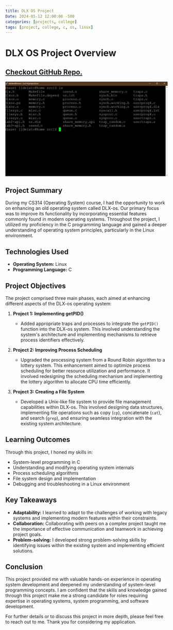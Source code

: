 ```yaml
---
title: DLX OS Project
Date: 2024-05-12 12:00:00 -500
categories: [projects, college]
tags: [project, college, c, os, linux]
---
```

# DLX OS Project Overview

## [Checkout GitHub Repo.](https://github.com/GoldenCoqui/dlx-os)

![dlx-os-terminal-img](../assets/img/dlx-os.png)

## Project Summary

During my CS314 (Operating System) course, I had the opportunity to work on enhancing an old operating system called DLX-os. Our primary focus was to improve its functionality by incorporating essential features commonly found in modern operating systems. Throughout the project, I utilized my proficiency in the C programming language and gained a deeper understanding of operating system principles, particularly in the Linux environment.

## Technologies Used

- **Operating System:** Linux
- **Programming Language:** C

## Project Objectives

The project comprised three main phases, each aimed at enhancing different aspects of the DLX-os operating system:

1. **Project 1: Implementing getPID()**
   - Added appropriate traps and processes to integrate the `getPID()` function into the DLX-os system. This involved understanding the system's architecture and implementing mechanisms to retrieve process identifiers effectively.

2. **Project 2: Improving Process Scheduling**
   - Upgraded the processing system from a Round Robin algorithm to a lottery system. This enhancement aimed to optimize process scheduling for better resource utilization and performance. It involved redesigning the scheduling mechanism and implementing the lottery algorithm to allocate CPU time efficiently.

3. **Project 3: Creating a File System**
   - Developed a Unix-like file system to provide file management capabilities within DLX-os. This involved designing data structures, implementing file operations such as copy (`cp`), concatenate (`cat`), and search (`grep`), and ensuring seamless integration with the existing system architecture.

## Learning Outcomes

Through this project, I honed my skills in:
- System-level programming in C
- Understanding and modifying operating system internals
- Process scheduling algorithms
- File system design and implementation
- Debugging and troubleshooting in a Linux environment

## Key Takeaways

- **Adaptability:** I learned to adapt to the challenges of working with legacy systems and implementing modern features within their constraints.
- **Collaboration:** Collaborating with peers on a complex project taught me the importance of effective communication and teamwork in achieving project goals.
- **Problem-solving:** I developed strong problem-solving skills by identifying issues within the existing system and implementing efficient solutions.

## Conclusion

This project provided me with valuable hands-on experience in operating system development and deepened my understanding of system-level programming concepts. I am confident that the skills and knowledge gained through this project make me a strong candidate for roles requiring expertise in operating systems, system programming, and software development.

For further details or to discuss this project in more depth, please feel free to reach out to me. Thank you for considering my application.

